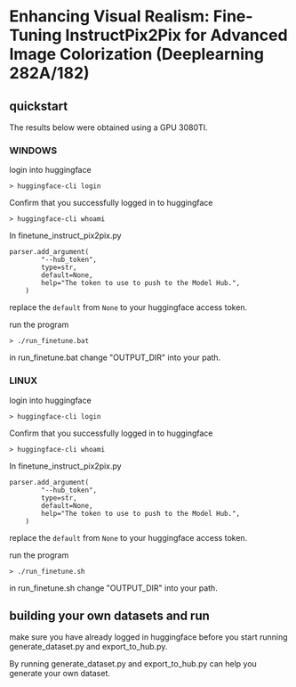 # Enhancing Visual Realism: Fine-Tuning InstructPix2Pix for Advanced Image Colorization (Deeplearning 282A/182)

## quickstart
The results below were obtained using a GPU 3080TI.
### WINDOWS
login into huggingface
```
> huggingface-cli login    
```
Confirm that you successfully logged in to huggingface
```
> huggingface-cli whoami 
```
In finetune_instruct_pix2pix.py 

```
parser.add_argument(
        "--hub_token",
        type=str,
        default=None,
        help="The token to use to push to the Model Hub.",
    )
```
replace the `default` from `None` to your huggingface access token.

run the program
```
> ./run_finetune.bat   
```
in run_finetune.bat change "OUTPUT_DIR" into your path.
### LINUX
login into huggingface
```
> huggingface-cli login    
```
Confirm that you successfully logged in to huggingface
```
> huggingface-cli whoami 
```

In finetune_instruct_pix2pix.py 

```
parser.add_argument(
        "--hub_token",
        type=str,
        default=None,
        help="The token to use to push to the Model Hub.",
    )
```
replace the `default` from `None` to your huggingface access token.

run the program
```
> ./run_finetune.sh
```
in run_finetune.sh change "OUTPUT_DIR" into your path.

## building your own datasets and run
make sure you have already logged in  huggingface before you start running generate_dataset.py and export_to_hub.py.

By running generate_dataset.py and export_to_hub.py can help you generate your own dataset.
